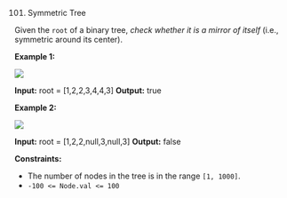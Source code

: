 
101.  Symmetric Tree


Given the  `root`  of a binary tree,  _check whether it is a mirror of itself_  (i.e., symmetric around its center).

**Example 1:**

![](https://assets.leetcode.com/uploads/2021/02/19/symtree1.jpg)

**Input:** root = [1,2,2,3,4,4,3]
**Output:** true

**Example 2:**

![](https://assets.leetcode.com/uploads/2021/02/19/symtree2.jpg)

**Input:** root = [1,2,2,null,3,null,3]
**Output:** false

**Constraints:**

-   The number of nodes in the tree is in the range  `[1, 1000]`.
-   `-100 <= Node.val <= 100`